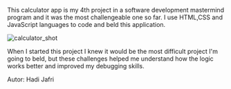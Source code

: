 
This calculator app is my 4th project in a software development mastermind program and it was the most challengeable one so far.
I use HTML,CSS and JavaScript languages to code and beld this application.

![calculator_shot](https://user-images.githubusercontent.com/62669085/184928378-e7d52eba-1925-4e3c-9a6d-5a2d385ea9cd.png)

When I started this project I knew it would be the most difficult project I'm going to beld, but these challenges helped me understand how the logic works better and improved my debugging skills.

Autor: Hadi Jafri

